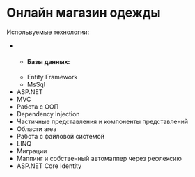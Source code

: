 <h1>Онлайн магазин одежды</h1>

Испольвуемые технологии:
<ul>
  <li>
    <ul>
       <li><h4>Базы данных:</h4></li>
      <li>Entity Framework</li>
      <li>MsSql</li>
    </ul>
  </li>
  <li>ASP.NET</li>
  <li>MVC</li>
  <li>Работа с ООП</li>
  <li>Dependency Injection</li>
  <li>Частичные представления и компоненты представлений</li>
  <li>Области area</li>
  <li>Работа с файловой системой</li>
  <li>LINQ</li>
  <li>Миграции</li>
  <li>Маппинг и собственный автомаппер через рефлексию</li>
  <li>ASP.NET Core Identity</li>
</ul>
